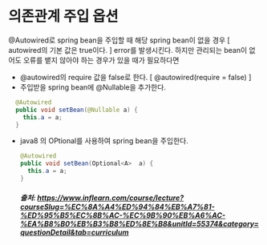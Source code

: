# 의존관계 주입 옵션

@Autowired로 spring bean을 주입할 때 해당 spring bean이 없을 경우 [ autowired의 기본 값은 true이다. ] error를 발생시킨다.
하지만 관리되는 bean이 없어도 오류를 뱉지 않아야 하는 경우가 있을 때가 필요하다면


- @autowired의 require 값을 false로 한다. [ @autowired(require = false) ]
- 주입받을 spring bean에 @Nullable을 추가한다.
```java
  @Autowired
  public void setBean(@Nullable a) {
    this.a = a;
  }
```

- java8 의 OPtional<A>를 사용하여 spring bean을 주입한다.

  ```java
  @Autowired
  public void setBean(Optional<A>  a) {
    this.a = a;
  }
  ```
  
  ##### 출처: https://www.inflearn.com/course/lecture?courseSlug=%EC%8A%A4%ED%94%84%EB%A7%81-%ED%95%B5%EC%8B%AC-%EC%9B%90%EB%A6%AC-%EA%B8%B0%EB%B3%B8%ED%8E%B8&unitId=55374&category=questionDetail&tab=curriculum

